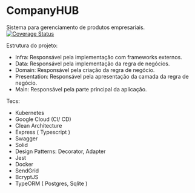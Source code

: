 # CompanyHUB
Sistema para gerenciamento de produtos empresariais. 
<br />
<a href='https://coveralls.io/github/IgorCruzz/CompanyHUB-API?branch=develop'><img src='https://coveralls.io/repos/github/IgorCruzz/CompanyHUB-API/badge.svg?branch=develop' alt='Coverage Status' /></a>

Estrutura do projeto:
- Infra: Responsável pela implementação com frameworks externos.
- Data: Responsável pela implementação da regra de negócios.
- Domain: Responsável pela criação da regra de negócio.
- Presentation: Responsável pela apresentação da camada da regra de negócio.
- Main: Responsável pela parte principal da aplicação.


Tecs:
- Kubernetes
- Google Cloud (CI/ CD)
- Clean Architecture
- Express ( Typescript )
- Swagger
- Solid
- Design Patterns: Decorator, Adapter
- Jest
- Docker
- SendGrid
- BcryptJS
- TypeORM ( Postgres, Sqlite )

